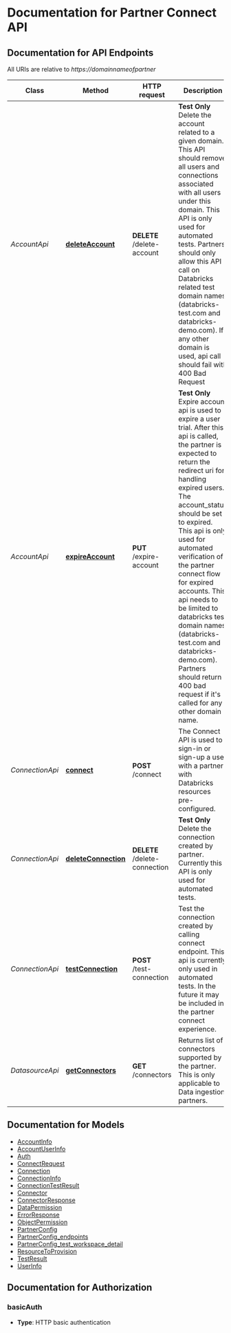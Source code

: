 # Documentation for Partner Connect API

<a name="documentation-for-api-endpoints"></a>
## Documentation for API Endpoints

All URIs are relative to *https://domainnameofpartner*

| Class | Method | HTTP request | Description |
|------------ | ------------- | ------------- | -------------|
| *AccountApi* | [**deleteAccount**](Apis/AccountApi.md#deleteaccount) | **DELETE** /delete-account | **Test Only** Delete the account related to a given domain. This API should remove all users and connections associated with all users under this domain. This API is only used for automated tests. Partners should only allow this API call on Databricks related test domain names (databricks-test.com and databricks-demo.com). If any other domain is used, api call should fail with 400 Bad Request |
*AccountApi* | [**expireAccount**](Apis/AccountApi.md#expireaccount) | **PUT** /expire-account | **Test Only** Expire account api is used to expire a user trial. After this api is called, the partner is expected to return the redirect uri for handling expired users. The account_status should be set to expired. This api is only used for automated verification of the partner connect flow for expired accounts. This api needs to be limited to databricks test domain names (databricks-test.com and databricks-demo.com). Partners should return 400 bad request  if it's called for any other domain name. |
| *ConnectionApi* | [**connect**](Apis/ConnectionApi.md#connect) | **POST** /connect | The Connect API is used to sign-in or sign-up a user with a partner with Databricks resources pre-configured. |
*ConnectionApi* | [**deleteConnection**](Apis/ConnectionApi.md#deleteconnection) | **DELETE** /delete-connection | **Test Only** Delete the connection created by partner. Currently this API is only used for automated tests. |
*ConnectionApi* | [**testConnection**](Apis/ConnectionApi.md#testconnection) | **POST** /test-connection | Test the connection created by calling connect endpoint. This api is currently only used in automated tests. In the future it may be included in the partner connect experience. |
| *DatasourceApi* | [**getConnectors**](Apis/DatasourceApi.md#getconnectors) | **GET** /connectors | Returns list of connectors supported by the partner. This is only applicable to Data ingestion partners. |


<a name="documentation-for-models"></a>
## Documentation for Models

 - [AccountInfo](./Models/AccountInfo.md)
 - [AccountUserInfo](./Models/AccountUserInfo.md)
 - [Auth](./Models/Auth.md)
 - [ConnectRequest](./Models/ConnectRequest.md)
 - [Connection](./Models/Connection.md)
 - [ConnectionInfo](./Models/ConnectionInfo.md)
 - [ConnectionTestResult](./Models/ConnectionTestResult.md)
 - [Connector](./Models/Connector.md)
 - [ConnectorResponse](./Models/ConnectorResponse.md)
 - [DataPermission](./Models/DataPermission.md)
 - [ErrorResponse](./Models/ErrorResponse.md)
 - [ObjectPermission](./Models/ObjectPermission.md)
 - [PartnerConfig](./Models/PartnerConfig.md)
 - [PartnerConfig_endpoints](./Models/PartnerConfig_endpoints.md)
 - [PartnerConfig_test_workspace_detail](./Models/PartnerConfig_test_workspace_detail.md)
 - [ResourceToProvision](./Models/ResourceToProvision.md)
 - [TestResult](./Models/TestResult.md)
 - [UserInfo](./Models/UserInfo.md)


<a name="documentation-for-authorization"></a>
## Documentation for Authorization

<a name="basicAuth"></a>
### basicAuth

- **Type**: HTTP basic authentication

